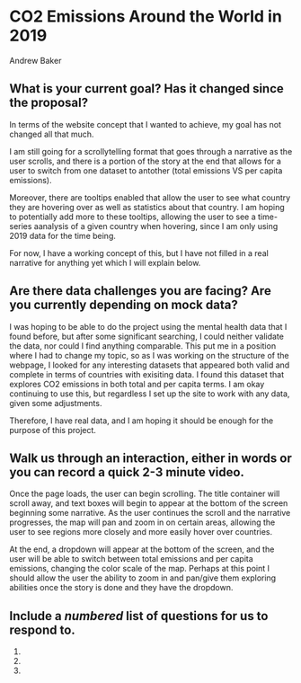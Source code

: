 # CO2 Emissions Around the World in 2019

Andrew Baker

## What is your current goal? Has it changed since the proposal?
In terms of the website concept that I wanted to achieve, my goal has not changed all that much.

I am still going for a scrollytelling format that goes through a narrative as the user scrolls, and there is a portion of the
story at the end that allows for a user to switch from one dataset to antother (total emissions VS per capita emissions).

Moreover, there are tooltips enabled that allow the user to see what country they are hovering over as well as statistics about that country. I am hoping to potentially add more to these tooltips, allowing the user to see a time-series aanalysis of a given country when hovering, since I am only using 2019 data for the time being. 

For now, I have a working concept of this, but I have not filled in a real narrative for anything yet which I will explain below.

## Are there data challenges you are facing? Are you currently depending on mock data?
I was hoping to be able to do the project using the mental health data that I found before, but after some significant searching, I could neither validate the data, nor could I find anything comparable. This put me in a position where I had to change my topic, so as I was working on the structure of the webpage, I looked for any interesting datasets that appeared both valid and complete in terms of countries with exisiting data. I found this dataset that explores CO2 emissions in both total and per capita terms. I am okay continuing to use this, but regardless I set up the site to work with any data, given some adjustments.

Therefore, I have real data, and I am hoping it should be enough for the purpose of this project.

## Walk us through an interaction, either in words or you can record a quick 2-3 minute video.
Once the page loads, the user can begin scrolling. The title container will scroll away, and text boxes will begin to appear at the bottom of the screen beginning some narrative. As the user continues the scroll and the narrative progresses, the map will pan and zoom in on certain areas, allowing the user to see regions more closely and more easily hover over countries. 

At the end, a dropdown will appear at the bottom of the screen, and the user will be able to switch between total emissions and per capita emissions, changing the color scale of the map. Perhaps at this point I should allow the user the ability to zoom in and pan/give them exploring abilities once the story is done and they have the dropdown.

## Include a _numbered_ list of questions for us to respond to.

1. 

2. 

3. 